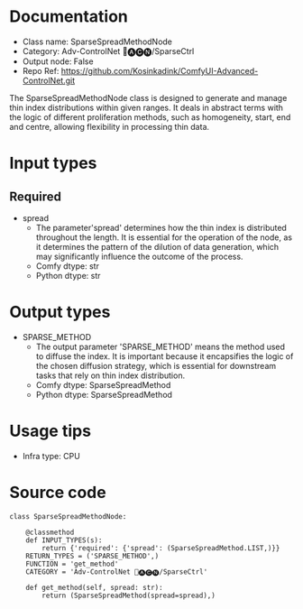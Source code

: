 # Documentation
- Class name: SparseSpreadMethodNode
- Category: Adv-ControlNet 🛂🅐🅒🅝/SparseCtrl
- Output node: False
- Repo Ref: https://github.com/Kosinkadink/ComfyUI-Advanced-ControlNet.git

The SparseSpreadMethodNode class is designed to generate and manage thin index distributions within given ranges. It deals in abstract terms with the logic of different proliferation methods, such as homogeneity, start, end and centre, allowing flexibility in processing thin data.

# Input types
## Required
- spread
    - The parameter'spread' determines how the thin index is distributed throughout the length. It is essential for the operation of the node, as it determines the pattern of the dilution of data generation, which may significantly influence the outcome of the process.
    - Comfy dtype: str
    - Python dtype: str

# Output types
- SPARSE_METHOD
    - The output parameter 'SPARSE_METHOD' means the method used to diffuse the index. It is important because it encapsifies the logic of the chosen diffusion strategy, which is essential for downstream tasks that rely on thin index distribution.
    - Comfy dtype: SparseSpreadMethod
    - Python dtype: SparseSpreadMethod

# Usage tips
- Infra type: CPU

# Source code
```
class SparseSpreadMethodNode:

    @classmethod
    def INPUT_TYPES(s):
        return {'required': {'spread': (SparseSpreadMethod.LIST,)}}
    RETURN_TYPES = ('SPARSE_METHOD',)
    FUNCTION = 'get_method'
    CATEGORY = 'Adv-ControlNet 🛂🅐🅒🅝/SparseCtrl'

    def get_method(self, spread: str):
        return (SparseSpreadMethod(spread=spread),)
```